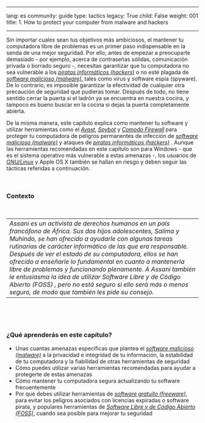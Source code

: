 

---

lang: es
community: guide
type: tactics
legacy: True
child: False
weight: 001
title: 1. How to protect your computer from malware and hackers

---

<p>Sin importar cuales sean tus objetivos más ambiciosos, el mantener tu computadora libre de problemas es un primer paso indispensable en la senda de una mejor seguridad. Por ello, antes de empezar a preocuparte demasiado - por ejemplo, acerca de contraseñas sólidas, comunicación privada o borrado seguro -, necesitas garantizar que tu computadora no sea vulnerable a los <a href="/es/glossary#Hacker" title="Piratas informáticos (hackers)"><em>piratas informáticos (hackers)</em></a> o no esté plagada de <em><a href="/es/glossary#Malware" title="Software malicioso (malware)">software malicioso (malware)</a></em>, tales como virus y software espía (spyware). De lo contrario, es imposible garantizar la efectividad de cualquier otra precaución de seguridad que pudieras tomar. Después de todo, no tiene sentido cerrar la puerta si el ladrón ya se encuentra en nuestra cocina, y tampoco es bueno buscar en la cocina si dejas la puerta completamente abierta.</p>

<p>De la misma manera, este capítulo explica como mantener tu software y utilizar herramientas como el <em><a href="/es/glossary#Avast" title="Avast">Avast</a></em>,<em> <a href="/es/glossary#Spybot" title="Spybot">Spybot</a> </em>y <a href="/es/glossary#Comodo_Firewall" title="Comodo Firewall"><em>Comodo Firewall</em></a><strong> </strong>para proteger tu computadora de peligros permanentes de infección de<em> <a href="/es/glossary#Malware" title="Software malicioso (malware)">software malicioso (malware)</a></em> y ataques de <a href="/es/glossary#Hacker" title="Piratas informáticos (hackers)"><em>piratas informáticos (hackers)</em></a> . Aunque las herramientas recomendadas en este capítulo son para Windows - que es el sistema operativo más vulnerable a estas amenazas -, los usuarios de <a href="/es/glossary#GNU_Linux" title="GNU/Linux"><em>GNU/Linux</em></a> y Apple OS X también se hallan en riesgo y deben seguir las tácticas referidas a continuación.</p>

<p>&nbsp;</p>

<h3>Contexto</h3>

<p>&nbsp;</p>

<table border="0" cellpadding="5" cellspacing="0">
	<tbody>
		<tr>
			<td><em>Assani es un activista de derechos humanos en un país francófono de África. Sus dos hijos adolescentes, Salima y Muhindo, se han ofrecido a ayudarle con algunas tareas rutinarias de carácter informático de las que era responsable. Después de ver el estado de su computadora, ellos se han ofrecido a enseñarle lo fundamental en cuanto a mantenerla libre de problemas y funcionando plenamente. A Assani también le entusiasma la idea de utilizar </em><em>Software Libre y de Código Abierto (FOSS) , pero no está seguro si ello será más o menos seguro, de modo que también les pide su consejo.</em></td>
		</tr>
	</tbody>
</table>

<p>&nbsp;</p>

<p>&nbsp;</p>

<h3 id="Queaprenderas">¿Qué aprenderás en este capítulo?</h3>

<ul>
	<li>Unas cuantas amenazas específicas que plantea el <em> <a href="/es/glossary#Malware" title="Software malicioso (malware)">software malicioso (malware)</a></em> a la privacidad e integridad de tu información, la estabilidad de tu computadora y la fiabilidad de otras herramientas de seguridad</li>
	<li>Cómo puedes utilizar varias herramientas recomendadas para ayudar a protegerte de estas amenazas</li>
	<li>Cómo mantener tu computadora segura actualizando tu software frecuentemente</li>
	<li>Por qué debes utilizar herramientas de <em><a href="/es/glossary#Freeware" title="Software gratuito (freeware)">software gratuito (freeware)</a></em>, para evitar los peligros asociados con licencias expiradas o software pirata, y populares herramientas de <a href="/es/glossary#FOSS" title="Software Libre y de Código Abierto (FOSS)"><em>Software Libre y de Código Abierto (FOSS)</em></a>, cuando sea posible para mejorar tu seguridad</li>
</ul>

<p>&nbsp;</p>


